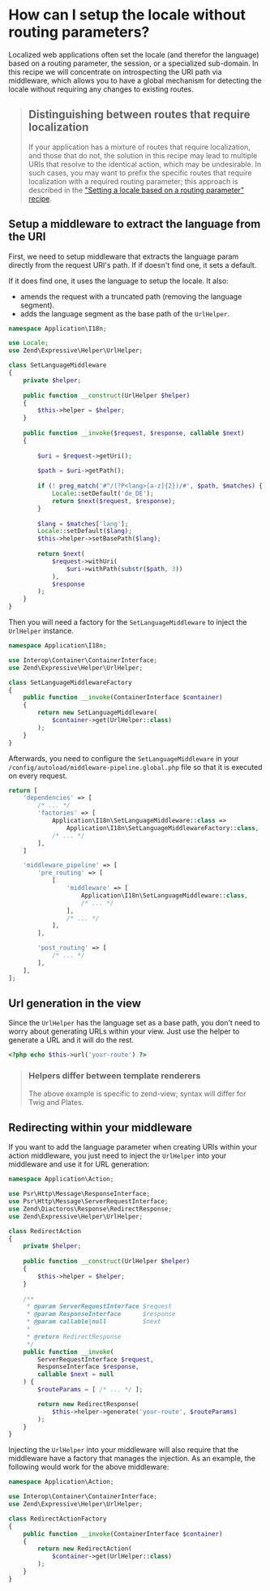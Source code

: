 # How can I setup the locale without routing parameters?

Localized web applications often set the locale (and therefor the language)
based on a routing parameter, the session, or a specialized sub-domain.
In this recipe we will concentrate on introspecting the URI path via middleware,
which allows you to have a global mechanism for detecting the locale without
requiring any changes to existing routes.

> ## Distinguishing between routes that require localization
>
> If your application has a mixture of routes that require localization, and
> those that do not, the solution in this recipe may lead to multiple URIs
> that resolve to the identical action, which may be undesirable. In such
> cases, you may want to prefix the specific routes that require localization
> with a required routing parameter; this approach is described in the
> ["Setting a locale based on a routing parameter" recipe](setting-locale-depending-routing-parameter.md).

## Setup a middleware to extract the language from the URI

First, we need to setup middleware that extracts the language param directly
from the request URI's path. If if doesn't find one, it sets a default.

If it does find one, it uses the language to setup the locale. It also:

- amends the request with a truncated path (removing the language segment).
- adds the language segment as the base path of the `UrlHelper`.

```php
namespace Application\I18n;

use Locale;
use Zend\Expressive\Helper\UrlHelper;

class SetLanguageMiddleware
{
    private $helper;
    
    public function __construct(UrlHelper $helper)
    {
        $this->helper = $helper;
    }
    
    public function __invoke($request, $response, callable $next)
    {
    
        $uri = $request->getUri();
        
        $path = $uri->getPath();
        
        if (! preg_match('#^/(?P<lang>[a-z]{2})/#', $path, $matches) {
            Locale::setDefault('de_DE');
            return $next($request, $response);
        }
        
        $lang = $matches['lang'];
        Locale::setDefault($lang);
        $this->helper->setBasePath($lang);
        
        return $next(
            $request->withUri(
                $uri->withPath(substr($path, 3))
            ),
            $response
        );
    }
}
```

Then you will need a factory for the `SetLanguageMiddleware` to inject the
`UrlHelper` instance.

```php
namespace Application\I18n;

use Interop\Container\ContainerInterface;
use Zend\Expressive\Helper\UrlHelper;

class SetLanguageMiddlewareFactory
{
    public function __invoke(ContainerInterface $container)
    {
        return new SetLanguageMiddleware(
            $container->get(UrlHelper::class)
        );
    }
}
```

Afterwards, you need to configure the `SetLanguageMiddleware` in your 
`/config/autoload/middleware-pipeline.global.php` file so that it is executed 
on every request.

```php
return [
    'dependencies' => [
        /* ... */
        'factories' => [
            Application\I18n\SetLanguageMiddleware::class =>
                Application\I18n\SetLanguageMiddlewareFactory::class,
            /* ... */
        ],
    ]

    'middleware_pipeline' => [
        'pre_routing' => [
            [
                'middleware' => [
                    Application\I18n\SetLanguageMiddleware::class,
                    /* ... */
                ],
                /* ... */
            ],
        ],

        'post_routing' => [
            /* ... */
        ],
    ],
];
```

## Url generation in the view

Since the `UrlHelper` has the language set as a base path, you don't need 
to worry about generating URLs within your view. Just use the helper to 
generate a URL and it will do the rest.

```php
<?php echo $this->url('your-route') ?>
```

> ### Helpers differ between template renderers
>
> The above example is specific to zend-view; syntax will differ for
> Twig and Plates.

## Redirecting within your middleware

If you want to add the language parameter when creating URIs within your 
action middleware, you just need to inject the `UrlHelper` into your 
middleware and use it for URL generation:

```php
namespace Application\Action;

use Psr\Http\Message\ResponseInterface;
use Psr\Http\Message\ServerRequestInterface;
use Zend\Diactoros\Response\RedirectResponse;
use Zend\Expressive\Helper\UrlHelper;

class RedirectAction
{
    private $helper;
        
    public function __construct(UrlHelper $helper)
    {
        $this->helper = $helper;
    }
        
    /**
     * @param ServerRequestInterface $request
     * @param ResponseInterface      $response
     * @param callable|null          $next
     *
     * @return RedirectResponse
     */
    public function __invoke(
        ServerRequestInterface $request,
        ResponseInterface $response,
        callable $next = null
    ) {
        $routeParams = [ /* ... */ ];

        return new RedirectResponse(
            $this->helper->generate('your-route', $routeParams)
        );
    }
}
```

Injecting the `UrlHelper` into your middleware will also require that the
middleware have a factory that manages the injection. As an example, the
following would work for the above middleware:

```php
namespace Application\Action;

use Interop\Container\ContainerInterface;
use Zend\Expressive\Helper\UrlHelper;

class RedirectActionFactory
{
    public function __invoke(ContainerInterface $container)
    {
        return new RedirectAction(
            $container->get(UrlHelper::class)
        );
    }
}
```
